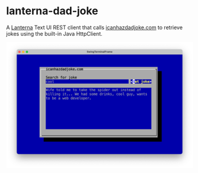 # lanterna-dad-joke

A [Lanterna](https://github.com/mabe02/lanterna) Text UI REST client that calls 
[icanhazdadjoke.com](https://icanhazdadjoke.com) to retrieve jokes using the built-in
Java HttpClient.

<img src="image.png" alt="Main Window" style="width:800px;"/>

